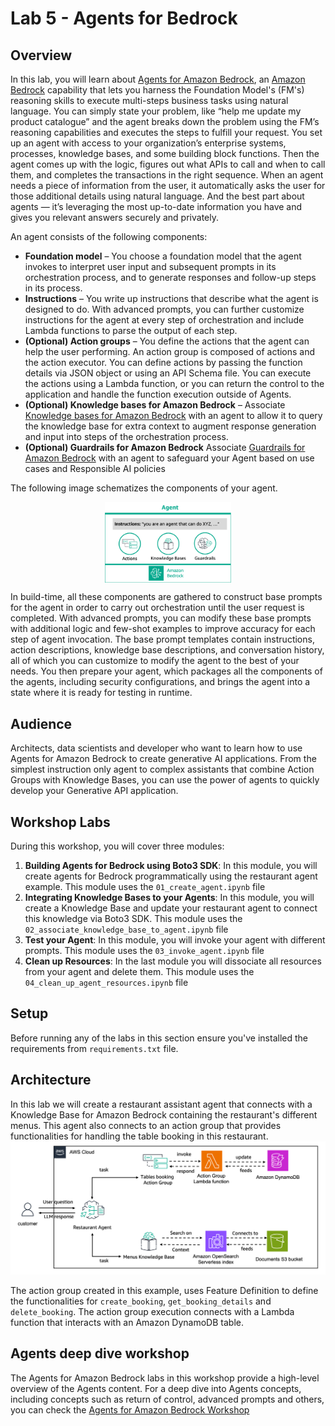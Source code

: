 # Lab 5 - Agents for Bedrock

## Overview

In this lab, you will learn about [Agents for Amazon Bedrock](https://aws.amazon.com/bedrock/agents/), 
an [Amazon Bedrock](https://aws.amazon.com/bedrock/) capability that lets you harness the Foundation Model's (FM's) 
reasoning skills to execute multi-steps business tasks using natural language. You can simply state your problem, 
like “help me update my product catalogue” and the agent breaks down the problem using the FM’s reasoning capabilities 
and executes the steps to fulfill your request. You set up an agent with access to your organization’s enterprise systems, 
processes, knowledge bases, and some building block functions. Then the agent comes up with the logic, figures out what APIs 
to call and when to call them, and completes the transactions in the right sequence. When an agent needs a piece of information 
from the user, it automatically asks the user for those additional details using natural language. And the best part about agents — 
it’s leveraging the most up-to-date information you have and gives you relevant answers securely and privately. 

An agent consists of the following components:

* **Foundation model** – You choose a foundation model that the agent invokes to interpret user input and subsequent prompts in its orchestration process, and to generate responses and follow-up steps in its process.
* **Instructions** – You write up instructions that describe what the agent is designed to do. With advanced prompts, you can further customize instructions for the agent at every step of orchestration and include Lambda functions to parse the output of each step.
* **(Optional) Action groups** – You define the actions that the agent can help the user performing. An action group is composed of actions and the action executor. You can define actions by passing the function details via JSON object or using an API Schema file. You can execute the actions using a Lambda function, or you can return the control to the application and handle the function execution outside of Agents.
* **(Optional) Knowledge bases for Amazon Bedrock** – Associate [Knowledge bases for Amazon Bedrock](https://docs.aws.amazon.com/bedrock/latest/userguide/knowledge-base.html) with an agent to allow it to query the knowledge base for extra context to augment response generation and input into steps of the orchestration process.
* **(Optional) Guardrails for Amazon Bedrock** Associate [Guardrails for Amazon Bedrock](https://docs.aws.amazon.com/bedrock/latest/userguide/guardrails.html) with an agent to safeguard your Agent based on use cases and Responsible AI policies

The following image schematizes the components of your agent.

<img src="images/agent_components.png" style="width:40%;display:block;margin: 0 auto;">

In build-time, all these components are gathered to construct base prompts for the agent in order to carry out orchestration until the user request is completed. With advanced prompts, you can modify these base prompts with additional logic and few-shot examples to improve accuracy for each step of agent invocation. The base prompt templates contain instructions, action descriptions, knowledge base descriptions, and conversation history, all of which you can customize to modify the agent to the best of your needs. You then prepare your agent, which packages all the components of the agents, including security configurations, and brings the agent into a state where it is ready for testing in runtime.


## Audience

Architects, data scientists and developer who want to learn how to use Agents for Amazon Bedrock to create generative AI applications. 
From the simplest instruction only agent to complex assistants that combine Action Groups with Knowledge Bases, you can use the power of agents to quickly develop your Generative API application.

## Workshop Labs
During this workshop, you will cover three modules:

1. **Building Agents for Bedrock using Boto3 SDK**: In this module, you will create agents for Bedrock programmatically using the restaurant agent example. This module uses the `01_create_agent.ipynb` file
2. **Integrating Knowledge Bases to your Agents**: In this module, you will create a Knowledge Base and update your restaurant agent to connect this knowledge via Boto3 SDK. This module uses the `02_associate_knowledge_base_to_agent.ipynb` file
3. **Test your Agent**: In this module, you will invoke your agent with different prompts. This module uses the `03_invoke_agent.ipynb` file 
4. **Clean up Resources**: In the last module you will dissociate all resources from your agent and delete them. This module uses the `04_clean_up_agent_resources.ipynb` file

## Setup
Before running any of the labs in this section ensure you've installed the requirements from `requirements.txt` file.

## Architecture
In this lab we will create a restaurant assistant agent that connects with a Knowledge Base for Amazon Bedrock containing the restaurant's different menus.
This agent also connects to an action group that provides functionalities for handling the table booking in this restaurant.
![Agents architect](images/agent-architecture.png)

The action group created in this example, uses Feature Definition to define the functionalities for `create_booking`, `get_booking_details` and `delete_booking`.
The action group execution connects with a Lambda function that interacts with an Amazon DynamoDB table.

## Agents deep dive workshop
The Agents for Amazon Bedrock labs in this workshop provide a high-level overview of the Agents content.
For a deep dive into Agents concepts, including concepts such as return of control, advanced prompts and others, you can check the [Agents for Amazon Bedrock Workshop](https://catalog.workshops.aws/agents-for-amazon-bedrock/en-US)